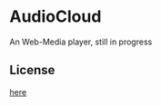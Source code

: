 # AudioCloud

An Web-Media player, still in progress

## License
[here](https://github.com/Schleimfresse/AudioCloud/blob/main/LICENSE)